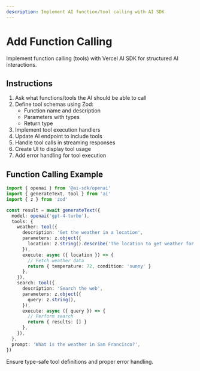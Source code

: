 ```yaml
---
description: Implement AI function/tool calling with AI SDK
---
```


# Add Function Calling

Implement function calling (tools) with Vercel AI SDK for structured AI interactions.

## Instructions

1. Ask what functions/tools the AI should be able to call
2. Define tool schemas using Zod:
   - Function name and description
   - Parameters with types
   - Return type
3. Implement tool execution handlers
4. Update AI endpoint to include tools
5. Handle tool calls in streaming responses
6. Create UI to display tool usage
7. Add error handling for tool execution

## Function Calling Example

```typescript
import { openai } from '@ai-sdk/openai'
import { generateText, tool } from 'ai'
import { z } from 'zod'

const result = await generateText({
  model: openai('gpt-4-turbo'),
  tools: {
    weather: tool({
      description: 'Get the weather in a location',
      parameters: z.object({
        location: z.string().describe('The location to get weather for'),
      }),
      execute: async ({ location }) => {
        // Fetch weather data
        return { temperature: 72, condition: 'sunny' }
      },
    }),
    search: tool({
      description: 'Search the web',
      parameters: z.object({
        query: z.string(),
      }),
      execute: async ({ query }) => {
        // Perform search
        return { results: [] }
      },
    }),
  },
  prompt: 'What is the weather in San Francisco?',
})
```

Ensure type-safe tool definitions and proper error handling.
